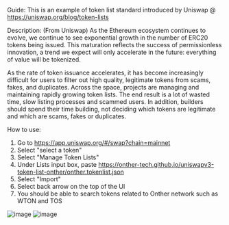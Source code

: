 Guide: 
This is an example of token list standard introduced by Uniswap @ https://uniswap.org/blog/token-lists

Description:
(From Uniswap) As the Ethereum ecosystem continues to evolve, we continue to see exponential growth in the number of ERC20 tokens being issued. This maturation reflects the success of permissionless innovation, a trend we expect will only accelerate in the future: everything of value will be tokenized.

As the rate of token issuance accelerates, it has become increasingly difficult for users to filter out high quality, legitimate tokens from scams, fakes, and duplicates. Across the space, projects are managing and maintaining rapidly growing token lists. The end result is a lot of wasted time, slow listing processes and scammed users. In addition, builders should spend their time building, not deciding which tokens are legitimate and which are scams, fakes or duplicates.

How to use: 
1. Go to https://app.uniswap.org/#/swap?chain=mainnet
2. Select "select a token"
3. Select "Manage Token Lists"
4. Under Lists input box, paste https://onther-tech.github.io/uniswapv3-token-list-onther/onther.tokenlist.json
5. Select "Import"
6. Select back arrow on the top of the UI 
7. You should be able to search tokens related to Onther network such as WTON and TOS 


![image](https://user-images.githubusercontent.com/93892960/180937775-700e6752-c5cf-439a-a198-c3c6dd95bb53.png)
![image](https://user-images.githubusercontent.com/93892960/180937919-2319a090-d696-4664-ab24-4190c1d832a2.png)

